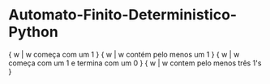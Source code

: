 # Automato-Finito-Deterministico-Python

{ w | w começa com um 1 }
{ w | w contém pelo menos um 1 }
{ w | w começa com um 1 e termina com um 0 }
{ w | w contem pelo menos três 1's }
